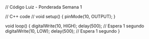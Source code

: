 // Código Luiz - Ponderada Semana 1

// C++ code
//
void setup()
{
  pinMode(10, OUTPUT);
}

void loop()
{
  digitalWrite(10, HIGH);
  delay(500); // Espera 1 segundo
  digitalWrite(10, LOW);
  delay(500); // Espera 1 segundo
}
